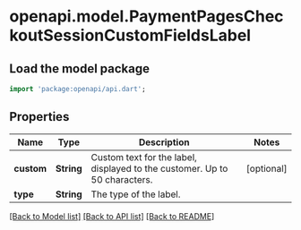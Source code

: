 # openapi.model.PaymentPagesCheckoutSessionCustomFieldsLabel

## Load the model package
```dart
import 'package:openapi/api.dart';
```

## Properties
Name | Type | Description | Notes
------------ | ------------- | ------------- | -------------
**custom** | **String** | Custom text for the label, displayed to the customer. Up to 50 characters. | [optional] 
**type** | **String** | The type of the label. | 

[[Back to Model list]](../README.md#documentation-for-models) [[Back to API list]](../README.md#documentation-for-api-endpoints) [[Back to README]](../README.md)


